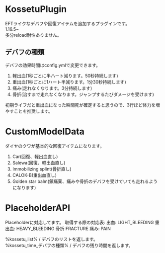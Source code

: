 # KossetuPlugin
EFTライクなデバフや回復アイテムを追加するプラグインです。  
1.16.5~  
多分reload耐性ありません。

## デバフの種類
デバフの効果時間はconfig.ymlで変更できます。
1. 軽出血(1秒ごとに半ハート減ります。50秒持続します)
2. 重出血(1秒ごとに1ハート半減ります。1分30秒持続します)
3. 痛み(走れなくなります。3分持続します)
4. 骨折(治すまで走れなくなります。ジャンプするたびダメージを受けます)

初期ライフだと重出血になった瞬間死が確定すると思うので、3行ほど体力を増やすことを推奨します。

# CustomModelData
ダイヤのクワが基本的な回復アイテムになります。  
1. Car(回復、軽出血直し)  
2. Salewa(回復、軽出血直し)  
3. Immobilizing splint(骨折直し)  
4. CALOK-B(重出血直し)  
5. Golden star balm(鎮痛薬、痛みや骨折のデバフを受けていても走れるようになります)  

# PlaceholderAPI
Placeholderに対応してます。
取得する際の対応表:
出血: LIGHT_BLEEDING
重出血: HEAVY_BLEEDING
骨折 FRACTURE
痛み: PAIN

%kossetu_list% / デバフのリストを返します。  
%kossetu_time_デバフの種類% / デバフの残り時間を返します。  
